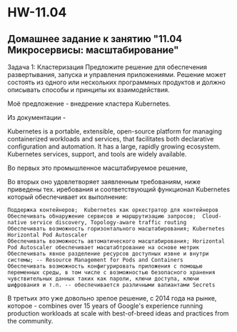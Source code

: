# HW-11.04

## Домашнее задание к занятию "11.04 Микросервисы: масштабирование"

Задача 1: Кластеризация
Предложите решение для обеспечения развертывания, запуска и управления приложениями. Решение может состоять из одного или нескольких программных продуктов и должно описывать способы и принципы их взаимодействия.

Моё предложение - внедрение кластера Kubernetes.

Из документации - 

Kubernetes is a portable, extensible, open-source platform for managing containerized workloads and services, that facilitates both declarative configuration and automation. It has a large, rapidly growing ecosystem. Kubernetes services, support, and tools are widely available.

Во первых это промышленное масштабируемое решение,

Во вторых оно удовлетворяет заявленным требованиям, ниже приведены тех. иребования и соответствующий функционал Kubernetes который обеспечивает их выполнение:


    Поддержка контейнеров;  Kubernetes как оркестратор для контейнеров
    Обеспечивать обнаружение сервисов и маршрутизацию запросов;  Cloud-native service discovery, Topology-aware traffic routing
    Обеспечивать возможность горизонтального масштабирования; Kubernetes Horizontal Pod Autoscaler
    Обеспечивать возможность автоматического масштабирования; Horizontal Pod Autoscaler обеспечивает масштабтрование на основе метрик
    Обеспечивать явное разделение ресурсов доступных извне и внутри системы; -- Resource Management for Pods and Containers
    Обеспечивать возможность конфигурировать приложения с помощью переменных среды, в том числе с возможностью безопасного хранения чувствительных данных таких как пароли, ключи доступа, ключи шифрования и т.п. -- обеспечивается различными вапиантами Secrets

В третьих это уже довольно зрелое решение, с 2014 года на рынке, которое - combines over 15 years of Google's experience running production workloads at scale with best-of-breed ideas and practices from the community.

